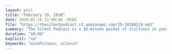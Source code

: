 ```yaml
---
layout: post
title: "February 19, 2018"
date: 2018-02-19 12:00:00 -0500
file: "https://thesilentpodcast.s3.amazonaws.com/39-20180219.mp3"
summary: "The Silent Podcast is a 10-minute pocket of stillness in your day. Listen to it at a set time every day, in the middle of a busy commute, or when you simply need a break from all of the hustle and bustle of distraction around you."
duration: "10:00"
explicit: "no"
keywords: "mindfulness, silence"
---
```

